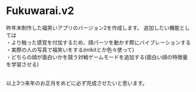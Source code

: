 # Fukuwarai.v2

昨年末制作した福笑いアプリのバージョン2を作成します。
追加したい機能としては<br>
・より触った感覚を付加するため、顔パーツを動かす際にバイブレーションする<br>
・実際の人の写真で福笑いをする(mlkitとか色々使って)<br>
・どちらの顔が面白いかを競う対戦ゲームモードを追加する(面白い顔の特徴量を学習させる)<br><br>

以上3つ来年のお正月をめどに必ず完成させたいと思います。
